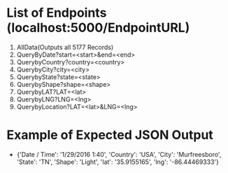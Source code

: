# List of Endpoints (localhost:5000/EndpointURL)
1. AllData(Outputs all 5177 Records)
2. QueryByDate?start=\<start\>&end=\<end\>
3. QuerybyCountry?country=\<country\>
4. QuerybyCity?city=\<city\>
5. QuerybyState?state=\<state\>
6. QuerybyShape?shape=\<shape\>
7. QuerybyLAT?LAT=\<lat\>
8. QuerybyLNG?LNG=\<lng\>
9. QuerybyLocation?LAT=\<lat\>&LNG=\<lng\>

# Example of Expected JSON Output 
 - {'Date / Time': '1/29/2016 1:40', 'Country': 'USA', 'City': 'Murfreesboro', 'State': 'TN', 'Shape': 'Light', 'lat': '35.9155165', 'lng': '-86.44469333'}
